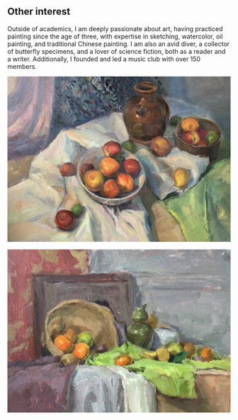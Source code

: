 ## Other interest

Outside of academics, I am deeply passionate about art, having practiced painting since the age of three, with expertise in sketching, watercolor, oil painting, and traditional Chinese painting. I am also an avid diver, a collector of butterfly specimens, and a lover of science fiction, both as a reader and a writer. Additionally, I founded and led a music club with over 150 members.

![](/img/interest1.jpg)

![](/img/interest2.jpg)